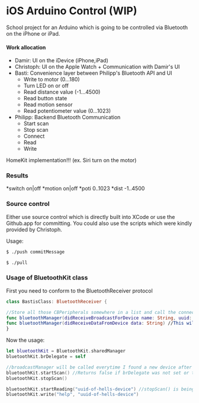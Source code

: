 # iOS Arduino Control (WIP)

School project for an Arduino which is going to be controlled via Bluetooth on the iPhone or iPad.

#### Work allocation

  * Damir: UI on the iDevice (iPhone,iPad)
  * Christoph: UI on the Apple Watch + Communication with Damir's UI
  * Basti: Convenience layer between Philipp's Bluetooth API and UI
       * Write to motor (0...180)
       * Turn LED on or off
       * Read distance value (-1...4500)
       * Read button state
       * Read motion sensor
       * Read potentiometer value (0...1023)
  * Philipp: Backend Bluetooth Communication
    * Start scan
    * Stop scan
    * Connect
    * Read 
    * Write

HomeKit implementation!!! (ex. Siri turn on the motor)

### Results

*switch on|off
*motion on|off
*poti 0..1023
*dist -1..4500

### Source control

Either use source control which is directly built into XCode or use the Github.app for committing. You could also use the scripts which were kindly provided by Christoph.

Usage:

```sh
$ ./push commitMessage
```
```sh
$ ./pull
```

### Usage of BluetoothKit class

First you need to conform to the BluetoothReceiver protocol

```swift
class BastisClass: BluetoothReceiver {

//Store all those CBPeripherals somewhere in a list and call the connect(peripheral) when someone clicked on it in a ListView
func bluetoothManager(didReceiveBroadcastForDevice name: String, uuid: String, peripheral: CBPeripheral) //This is being called when a new device was discovered
func bluetoothManager(didReceiveDataFromDevice data: String) //This will be called as soon as the device is connected with the data as parameter
}
```

Now the usage:
```swift
let bluetoothKit = BluetoothKit.sharedManager
bluetoothKit.brDelegate = self

//broadcastManager will be called everytime I found a new device after startScan() was called
bluetoothKit.startScan() //Returns false if brDelegate was not set or timeout was hit
bluetoothKit.stopScan()

bluetoothKit.startReading("uuid-of-hells-device") //stopScan() is being called here, no need to call it again
bluetoothKit.write("help", "uuid-of-hells-device")
```
